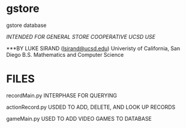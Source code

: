 # gstore
gstore database 

*INTENDED FOR GENERAL STORE COOPERATIVE UCSD USE*

***BY LUKE SIRAND (lsirand@ucsd.edu)
  Univeristy of California, San Diego
  B.S. Mathematics and Computer Science


# FILES

recordMain.py
  INTERPHASE FOR QUERYING

actionRecord.py
  USDED TO ADD, DELETE, AND LOOK UP RECORDS 

gameMain.py
  USED TO ADD VIDEO GAMES TO DATABASE
